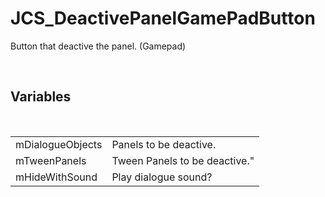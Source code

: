 <!--
   - $File: JCS_DeactivePanelGamePadButton.html $
   - $Date: 2018-10-01 19:45:21 $
   - $Revision: $
   - $Creator: Jen-Chieh Shen $
   - $Notice: See LICENSE.txt for modification and distribution information
   -                   Copyright © 2018 by Shen, Jen-Chieh $
-->


<div id="content-header">
  <h1>JCS_DeactivePanelGamePadButton</h1>
</div>

<p>
  Button that deactive the panel. (Gamepad)
</p>


<br/>
<h2>Variables</h2>
<br/>

<table>
  <tr>
    <td>mDialogueObjects</td>
    <td>Panels to be deactive.</td>
  </tr>
  <tr>
    <td>mTweenPanels</td>
    <td>Tween Panels to be deactive."</td>
  </tr>
  <tr>
    <td>mHideWithSound</td>
    <td>Play dialogue sound?</td>
  </tr>
</table>
